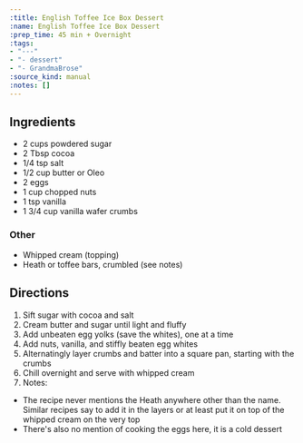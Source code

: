 ```yaml
---
:title: English Toffee Ice Box Dessert
:name: English Toffee Ice Box Dessert
:prep_time: 45 min + Overnight
:tags:
- "---"
- "- dessert"
- "- GrandmaBrose"
:source_kind: manual
:notes: []
---
```


## Ingredients
- 2 cups powdered sugar
- 2 Tbsp cocoa
- 1/4 tsp salt
- 1/2 cup butter or Oleo
- 2 eggs
- 1 cup chopped nuts
- 1 tsp vanilla
- 1 3/4 cup vanilla wafer crumbs

### Other
- Whipped cream (topping)
- Heath or toffee bars, crumbled (see notes)


## Directions
1. Sift sugar with cocoa and salt
2. Cream butter and sugar until light and fluffy
3. Add unbeaten egg yolks (save the whites), one at a time
4. Add nuts, vanilla, and stiffly beaten egg whites
5. Alternatingly layer crumbs and batter into a square pan, starting with the crumbs
6. Chill overnight and serve with whipped cream
7. Notes:
- The recipe never mentions the Heath anywhere other than the name. Similar recipes say to add it in the layers or at least put it on top of the whipped cream on the very top
- There's also no mention of cooking the eggs here, it is a cold dessert
